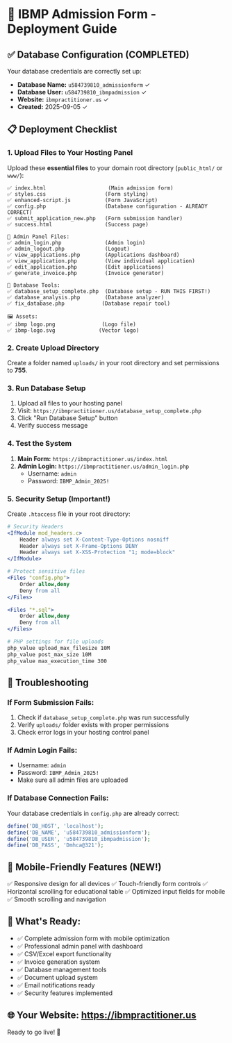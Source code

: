 # 🚀 IBMP Admission Form - Deployment Guide

## ✅ Database Configuration (COMPLETED)
Your database credentials are correctly set up:
- **Database Name:** `u584739810_admissionform` ✓
- **Database User:** `u584739810_ibmpadmission` ✓
- **Website:** `ibmpractitioner.us` ✓
- **Created:** 2025-09-05 ✓

## 📋 Deployment Checklist

### 1. Upload Files to Your Hosting Panel
Upload these **essential files** to your domain root directory (`public_html/` or `www/`):

```
✅ index.html                    (Main admission form)
✅ styles.css                   (Form styling)  
✅ enhanced-script.js           (Form JavaScript)
✅ config.php                   (Database configuration - ALREADY CORRECT)
✅ submit_application_new.php   (Form submission handler)
✅ success.html                 (Success page)

📁 Admin Panel Files:
✅ admin_login.php              (Admin login)
✅ admin_logout.php             (Logout)
✅ view_applications.php        (Applications dashboard)
✅ view_application.php         (View individual application)
✅ edit_application.php         (Edit applications)
✅ generate_invoice.php         (Invoice generator)

🔧 Database Tools:
✅ database_setup_complete.php  (Database setup - RUN THIS FIRST!)
✅ database_analysis.php        (Database analyzer)
✅ fix_database.php            (Database repair tool)

🖼️ Assets:
✅ ibmp logo.png               (Logo file)
✅ ibmp-logo.svg              (Vector logo)
```

### 2. Create Upload Directory
Create a folder named `uploads/` in your root directory and set permissions to **755**.

### 3. Run Database Setup
1. Upload all files to your hosting panel
2. Visit: `https://ibmpractitioner.us/database_setup_complete.php`
3. Click "Run Database Setup" button
4. Verify success message

### 4. Test the System
1. **Main Form:** `https://ibmpractitioner.us/index.html`
2. **Admin Login:** `https://ibmpractitioner.us/admin_login.php`
   - Username: `admin`
   - Password: `IBMP_Admin_2025!`

### 5. Security Setup (Important!)
Create `.htaccess` file in your root directory:
```apache
# Security Headers
<IfModule mod_headers.c>
    Header always set X-Content-Type-Options nosniff
    Header always set X-Frame-Options DENY
    Header always set X-XSS-Protection "1; mode=block"
</IfModule>

# Protect sensitive files
<Files "config.php">
    Order allow,deny
    Deny from all
</Files>

<Files "*.sql">
    Order allow,deny
    Deny from all
</Files>

# PHP settings for file uploads
php_value upload_max_filesize 10M
php_value post_max_size 10M
php_value max_execution_time 300
```

## 🔧 Troubleshooting

### If Form Submission Fails:
1. Check if `database_setup_complete.php` was run successfully
2. Verify `uploads/` folder exists with proper permissions
3. Check error logs in your hosting control panel

### If Admin Login Fails:
- Username: `admin`
- Password: `IBMP_Admin_2025!`
- Make sure all admin files are uploaded

### If Database Connection Fails:
Your database credentials in `config.php` are already correct:
```php
define('DB_HOST', 'localhost');
define('DB_NAME', 'u584739810_admissionform');
define('DB_USER', 'u584739810_ibmpadmission');  
define('DB_PASS', 'Dmhca@321');
```

## 📱 Mobile-Friendly Features (NEW!)
✅ Responsive design for all devices
✅ Touch-friendly form controls
✅ Horizontal scrolling for educational table
✅ Optimized input fields for mobile
✅ Smooth scrolling and navigation

## 🎯 What's Ready:
- ✅ Complete admission form with mobile optimization
- ✅ Professional admin panel with dashboard
- ✅ CSV/Excel export functionality  
- ✅ Invoice generation system
- ✅ Database management tools
- ✅ Document upload system
- ✅ Email notifications ready
- ✅ Security features implemented

## 🌐 Your Website: https://ibmpractitioner.us

Ready to go live! 🚀
